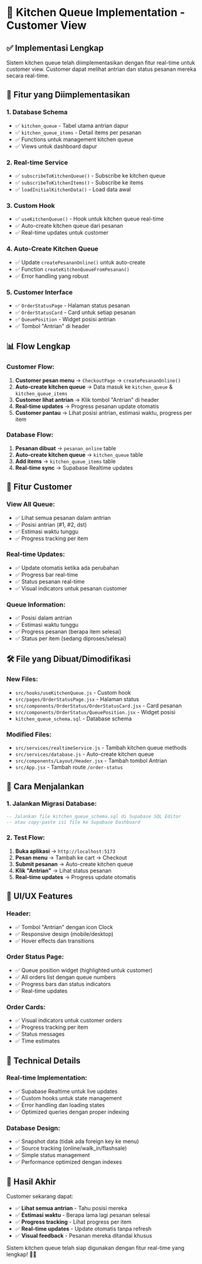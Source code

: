 # 🍳 Kitchen Queue Implementation - Customer View

## ✅ Implementasi Lengkap

Sistem kitchen queue telah diimplementasikan dengan fitur real-time untuk customer view. Customer dapat melihat antrian dan status pesanan mereka secara real-time.

## 🚀 Fitur yang Diimplementasikan

### 1. **Database Schema** 
- ✅ `kitchen_queue` - Tabel utama antrian dapur
- ✅ `kitchen_queue_items` - Detail items per pesanan
- ✅ Functions untuk management kitchen queue
- ✅ Views untuk dashboard dapur

### 2. **Real-time Service**
- ✅ `subscribeToKitchenQueue()` - Subscribe ke kitchen queue
- ✅ `subscribeToKitchenItems()` - Subscribe ke items
- ✅ `loadInitialKitchenData()` - Load data awal

### 3. **Custom Hook**
- ✅ `useKitchenQueue()` - Hook untuk kitchen queue real-time
- ✅ Auto-create kitchen queue dari pesanan
- ✅ Real-time updates untuk customer

### 4. **Auto-Create Kitchen Queue**
- ✅ Update `createPesananOnline()` untuk auto-create
- ✅ Function `createKitchenQueueFromPesanan()`
- ✅ Error handling yang robust

### 5. **Customer Interface**
- ✅ `OrderStatusPage` - Halaman status pesanan
- ✅ `OrderStatusCard` - Card untuk setiap pesanan
- ✅ `QueuePosition` - Widget posisi antrian
- ✅ Tombol "Antrian" di header

## 📊 Flow Lengkap

### **Customer Flow:**
1. **Customer pesan menu** → `CheckoutPage` → `createPesananOnline()`
2. **Auto-create kitchen queue** → Data masuk ke `kitchen_queue` & `kitchen_queue_items`
3. **Customer lihat antrian** → Klik tombol "Antrian" di header
4. **Real-time updates** → Progress pesanan update otomatis
5. **Customer pantau** → Lihat posisi antrian, estimasi waktu, progress per item

### **Database Flow:**
1. **Pesanan dibuat** → `pesanan_online` table
2. **Auto-create kitchen queue** → `kitchen_queue` table
3. **Add items** → `kitchen_queue_items` table
4. **Real-time sync** → Supabase Realtime updates

## 🎯 Fitur Customer

### **View All Queue:**
- ✅ Lihat semua pesanan dalam antrian
- ✅ Posisi antrian (#1, #2, dst)
- ✅ Estimasi waktu tunggu
- ✅ Progress tracking per item

### **Real-time Updates:**
- ✅ Update otomatis ketika ada perubahan
- ✅ Progress bar real-time
- ✅ Status pesanan real-time
- ✅ Visual indicators untuk pesanan customer

### **Queue Information:**
- ✅ Posisi dalam antrian
- ✅ Estimasi waktu tunggu
- ✅ Progress pesanan (berapa item selesai)
- ✅ Status per item (sedang diproses/selesai)

## 🛠️ File yang Dibuat/Dimodifikasi

### **New Files:**
- `src/hooks/useKitchenQueue.js` - Custom hook
- `src/pages/OrderStatusPage.jsx` - Halaman status
- `src/components/OrderStatus/OrderStatusCard.jsx` - Card pesanan
- `src/components/OrderStatus/QueuePosition.jsx` - Widget posisi
- `kitchen_queue_schema.sql` - Database schema

### **Modified Files:**
- `src/services/realtimeService.js` - Tambah kitchen queue methods
- `src/services/database.js` - Auto-create kitchen queue
- `src/components/Layout/Header.jsx` - Tambah tombol Antrian
- `src/App.jsx` - Tambah route `/order-status`

## 🚀 Cara Menjalankan

### **1. Jalankan Migrasi Database:**
```sql
-- Jalankan file kitchen_queue_schema.sql di Supabase SQL Editor
-- atau copy-paste isi file ke Supabase Dashboard
```

### **2. Test Flow:**
1. **Buka aplikasi** → `http://localhost:5173`
2. **Pesan menu** → Tambah ke cart → Checkout
3. **Submit pesanan** → Auto-create kitchen queue
4. **Klik "Antrian"** → Lihat status pesanan
5. **Real-time updates** → Progress update otomatis

## 📱 UI/UX Features

### **Header:**
- ✅ Tombol "Antrian" dengan icon Clock
- ✅ Responsive design (mobile/desktop)
- ✅ Hover effects dan transitions

### **Order Status Page:**
- ✅ Queue position widget (highlighted untuk customer)
- ✅ All orders list dengan queue numbers
- ✅ Progress bars dan status indicators
- ✅ Real-time updates

### **Order Cards:**
- ✅ Visual indicators untuk customer orders
- ✅ Progress tracking per item
- ✅ Status messages
- ✅ Time estimates

## 🔧 Technical Details

### **Real-time Implementation:**
- ✅ Supabase Realtime untuk live updates
- ✅ Custom hooks untuk state management
- ✅ Error handling dan loading states
- ✅ Optimized queries dengan proper indexing

### **Database Design:**
- ✅ Snapshot data (tidak ada foreign key ke menu)
- ✅ Source tracking (online/walk_in/flashsale)
- ✅ Simple status management
- ✅ Performance optimized dengan indexes

## 🎉 Hasil Akhir

Customer sekarang dapat:
- ✅ **Lihat semua antrian** - Tahu posisi mereka
- ✅ **Estimasi waktu** - Berapa lama lagi pesanan selesai
- ✅ **Progress tracking** - Lihat progress per item
- ✅ **Real-time updates** - Update otomatis tanpa refresh
- ✅ **Visual feedback** - Pesanan mereka ditandai khusus

Sistem kitchen queue telah siap digunakan dengan fitur real-time yang lengkap! 🍳✨
